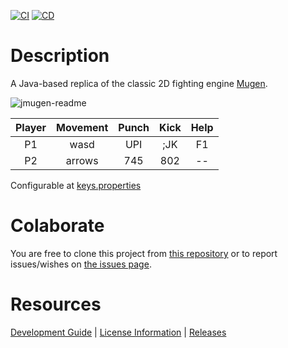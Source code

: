 [![CI](https://github.com/humbertodias/jmugen/actions/workflows/ci.yml/badge.svg)](https://github.com/humbertodias/jmugen/actions/workflows/ci.yml)
[![CD](https://github.com/humbertodias/jmugen/actions/workflows/cd.yml/badge.svg)](https://github.com/humbertodias/jmugen/actions/workflows/cd.yml)

Description
===========

A Java-based replica of the classic 2D fighting engine [Mugen](https://en.wikipedia.org/wiki/Mugen_(game_engine)).

![jmugen-readme](https://github.com/user-attachments/assets/1b7c5e84-4abc-4200-9580-c0d00d7397b8)

| Player | Movement | Punch | Kick | Help  |
|:------:|:--------:|:-----:|:----:|:-----:|
| P1     | wasd     | UPI   | ;JK  |  F1   |
| P2     | arrows   | 745   | 802  |  --   |

Configurable at [keys.properties](src/main/resources/keys.properties)

Colaborate
==========

You are free to clone this project from [this repository](https://github.com/humbertodias/jmugen) or to report issues/wishes on [the issues page](https://github.com/humbertodias/jmugen/issues).

Resources
=========
[Development Guide](./DEV.md) | [License Information](./LICENSE) | [Releases](https://github.com/humbertodias/jmugen/releases)
